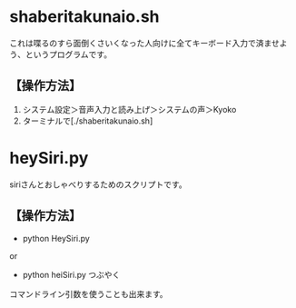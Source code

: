 # shaberitakunaio.sh

これは喋るのすら面倒くさいくなった人向けに全てキーボード入力で済ませよう、というプログラムです。

## 【操作方法】

1. システム設定＞音声入力と読み上げ＞システムの声＞Kyoko
2. ターミナルで[./shaberitakunaio.sh]

# heySiri.py

siriさんとおしゃべりするためのスクリプトです。

## 【操作方法】

* python HeySiri.py

or

* python heiSiri.py つぶやく

コマンドライン引数を使うことも出来ます。
